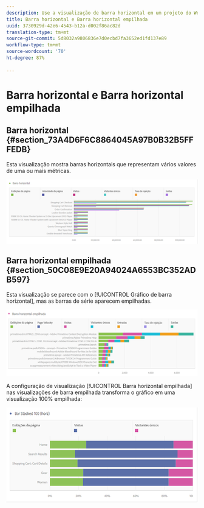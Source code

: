 ```yaml
---
description: Use a visualização de barra horizontal em um projeto do Workspace.
title: Barra horizontal e Barra horizontal empilhada
uuid: 3730929d-42e6-4543-b12a-d002f86ac82d
translation-type: tm+mt
source-git-commit: 5d8032a9806836e7d0ecbd7fa3652ed1fd137e89
workflow-type: tm+mt
source-wordcount: '70'
ht-degree: 87%

---
```



# Barra horizontal e Barra horizontal empilhada

## Barra horizontal {#section_73A4D6F6C8864045A97B0B32B5FFFEDB}

Esta visualização mostra barras horizontais que representam vários valores de uma ou mais métricas.

![](assets/horizontal_bar.png)

## Barra horizontal empilhada   {#section_50C08E9E20A94024A6553BC352ADB597}

Esta visualização se parece com o [!UICONTROL Gráfico de barra horizontal], mas as barras de série aparecem empilhadas.

![](assets/horizontal-bar-stacked.png)

A configuração de visualização [!UICONTROL Barra horizontal empilhada] nas visualizações de barra empilhada transforma o gráfico em uma visualização 100% empilhada:

![](assets/horizstacked100.png)

